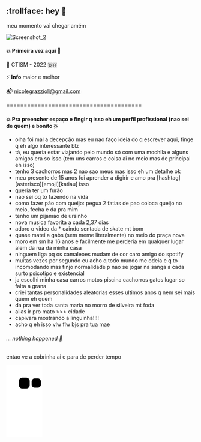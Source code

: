 ## :trollface: hey 👋

meu momento vai chegar amém

![Screenshot_2](https://user-images.githubusercontent.com/85495959/175183368-84dffe8b-780d-4359-a37a-f5059d00b495.jpg)

#### :boom: Primeira vez aqui :snail:

:dart: CTISM - 2022 :brazil:

⚡ **Info** maior e melhor 

:mailbox_with_mail: nicolegrazzioli@gmail.com

=======================================
#### :boom: Pra preencher espaço e fingir q isso eh um perfil profissional (nao sei de quem) e bonito :boom:
- olha foi mal a decepção mas eu nao faço ideia do q escrever aqui, finge q eh algo interessante blz
- tá, eu queria estar viajando pelo mundo só com uma mochila e alguns amigos era so isso (tem uns carros e coisa ai no meio mas de principal eh isso)
- tenho 3 cachorros mas 2 nao sao meus mas isso eh um detalhe ok
- meu presente de 15 anos foi aprender a digirir e amo pra [hashtag][asterisco][emoji][katiau] isso 
- queria ter um furão
- nao sei oq to fazendo na vida
- como fazer pão com queijo: pegua 2 fatias de pao coloca queijo no meio, fecha e da pra mim
- tenho um pijamao de ursinho
- nova musica favorita a cada 2,37 dias
- adoro o video da * caindo sentada de skate mt bom
- quase matei a gabs (sem meme literalmente) no meio do praça nova
- moro em sm ha 16 anos e facilmente me perderia em qualquer lugar alem da rua da minha casa
- ninguem liga pq os camaleoes mudam de cor caro amigo do spotify
- muitas vezes por segundo eu acho q todo mundo me odeia e q to incomodando mas finjo normalidade p nao se jogar na sanga a cada surto psicotipo e existencial
- ja escolhi minha casa carros motos piscina cachorros gatos lugar so falta a grana
- criei tantas personalidades aleatorias esses ultimos anos q nem sei mais quem eh quem
- da pra ver toda santa maria no morro de silveira mt foda
- alias ir pro mato >>> cidade
- capivara mostrando a linguinha!!!!
- acho q eh isso vlw flw bjs pra tua mae

###### *... nothing happened* :rocket:
entao ve a cobrinha ai e para de perder tempo

![Snake animation](https://github.com/nicolegg13/nicolegg13/blob/output/github-contribution-grid-snake.svg)

